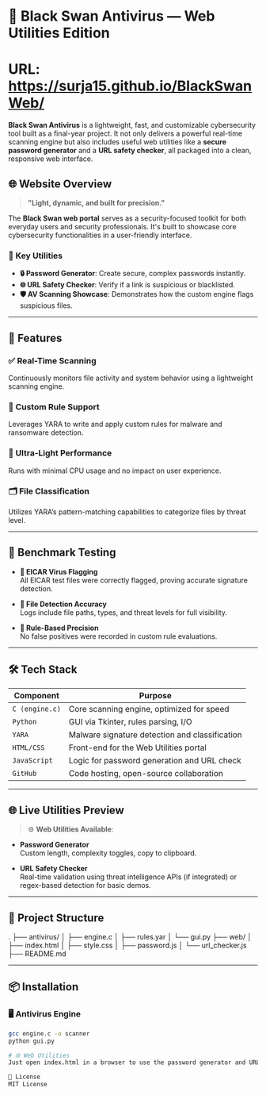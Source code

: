 # 🦢 Black Swan Antivirus — Web Utilities Edition

# URL: https://surja15.github.io/BlackSwanWeb/

**Black Swan Antivirus** is a lightweight, fast, and customizable cybersecurity tool built as a final-year project. It not only delivers a powerful real-time scanning engine but also includes useful web utilities like a **secure password generator** and a **URL safety checker**, all packaged into a clean, responsive web interface.

## 🌐 Website Overview

> **"Light, dynamic, and built for precision."**

The **Black Swan web portal** serves as a security-focused toolkit for both everyday users and security professionals. It's built to showcase core cybersecurity functionalities in a user-friendly interface.

### 🔑 Key Utilities
- **🔒 Password Generator**: Create secure, complex passwords instantly.
- **🌐 URL Safety Checker**: Verify if a link is suspicious or blacklisted.
- **🛡️ AV Scanning Showcase**: Demonstrates how the custom engine flags suspicious files.

---

## 🧩 Features

### ✅ Real-Time Scanning
Continuously monitors file activity and system behavior using a lightweight scanning engine.

### 🧠 Custom Rule Support
Leverages YARA to write and apply custom rules for malware and ransomware detection.

### 🚀 Ultra-Light Performance
Runs with minimal CPU usage and no impact on user experience.

### 🗂️ File Classification
Utilizes YARA’s pattern-matching capabilities to categorize files by threat level.

---

## 🔬 Benchmark Testing

- **🧪 EICAR Virus Flagging**  
  All EICAR test files were correctly flagged, proving accurate signature detection.

- **📄 File Detection Accuracy**  
  Logs include file paths, types, and threat levels for full visibility.

- **🎯 Rule-Based Precision**  
  No false positives were recorded in custom rule evaluations.

---

## 🛠 Tech Stack

| Component      | Purpose                                   |
|----------------|-------------------------------------------|
| `C (engine.c)` | Core scanning engine, optimized for speed |
| `Python`       | GUI via Tkinter, rules parsing, I/O       |
| `YARA`         | Malware signature detection and classification |
| `HTML/CSS`     | Front-end for the Web Utilities portal    |
| `JavaScript`   | Logic for password generation and URL check |
| `GitHub`       | Code hosting, open-source collaboration   |

---

## 🌐 Live Utilities Preview

> ⚙️ **Web Utilities Available**:
- **Password Generator**  
  Custom length, complexity toggles, copy to clipboard.

- **URL Safety Checker**  
  Real-time validation using threat intelligence APIs (if integrated) or regex-based detection for basic demos.

---

## 📁 Project Structure

.
├── antivirus/
│ ├── engine.c
│ ├── rules.yar
│ └── gui.py
├── web/
│ ├── index.html
│ ├── style.css
│ ├── password.js
│ └── url_checker.js
├── README.md


---

## 📦 Installation

### 🖥 Antivirus Engine
```bash
gcc engine.c -o scanner
python gui.py

# 🌐 Web Utilities
Just open index.html in a browser to use the password generator and URL checker.

🔐 License
MIT License
